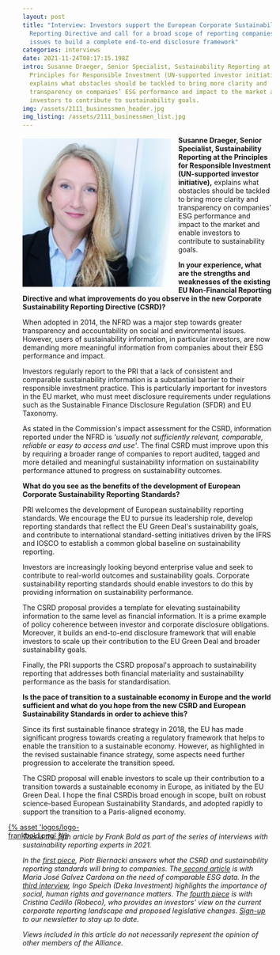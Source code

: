 ```yaml
---
layout: post
title: "Interview: Investors support the European Corporate Sustainability
  Reporting Directive and call for a broad scope of reporting companies and
  issues to build a complete end-to-end disclosure framework"
categories: interviews
date: 2021-11-24T08:17:15.198Z
intro: Susanne Draeger, Senior Specialist, Sustainability Reporting at the
  Principles for Responsible Investment (UN-supported investor initiative),
  explains what obstacles should be tackled to bring more clarity and
  transparency on companies’ ESG performance and impact to the market and enable
  investors to contribute to sustainability goals.
img: /assets/2111_businessmen_header.jpg
img_listing: /assets/2111_businessmen_list.jpg
---
```

<img src="/assets/2111_draeger-susanne.png" style="float: left;width: 300px;height: 300px;padding-right: 15px; padding-bottom: 10px; margin-top: 5px;" alt="draeger-susanne" title="draeger-susanne" />

**Susanne Draeger, Senior Specialist, Sustainability Reporting at the Principles for Responsible Investment (UN-supported investor initiative),** explains what obstacles should be tackled to bring more clarity and transparency on companies’ ESG performance and impact to the market and enable investors to contribute to sustainability goals.

**In your experience, what are the strengths and weaknesses of the existing EU Non-Financial Reporting Directive and what improvements do you observe in the new Corporate Sustainability Reporting Directive (CSRD)?**

When adopted in 2014, the NFRD was a major step towards greater transparency and accountability on social and environmental issues. However, users of sustainability information, in particular investors, are now demanding more meaningful information from companies about their ESG performance and impact. 

Investors regularly report to the PRI that a lack of consistent and comparable sustainability information is a substantial barrier to their responsible investment practice. This is particularly important for investors in the EU market, who must meet disclosure requirements under regulations such as the Sustainable Finance Disclosure Regulation (SFDR) and EU Taxonomy.

As stated in the Commission's impact assessment for the CSRD, information reported under the NFRD is *'usually not sufficiently relevant, comparable, reliable or easy to access and use'*. The final CSRD must improve upon this by requiring a broader range of companies to report audited, tagged and more detailed and meaningful sustainability information on sustainability performance attuned to progress on sustainability outcomes. 

**What do you see as the benefits of the development of European Corporate Sustainability Reporting Standards?**

PRI welcomes the development of European sustainability reporting standards. We encourage the EU to pursue its leadership role, develop reporting standards that reflect the EU Green Deal's sustainability goals, and contribute to international standard-setting initiatives driven by the IFRS and IOSCO to establish a common global baseline on sustainability reporting. 

Investors are increasingly looking beyond enterprise value and seek to contribute to real-world outcomes and sustainability goals. Corporate sustainability reporting standards should enable investors to do this by providing information on sustainability performance. 

The CSRD proposal provides a template for elevating sustainability information to the same level as financial information. It is a prime example of policy coherence between investor and corporate disclosure obligations. Moreover, it builds an end-to-end disclosure framework that will enable investors to scale up their contribution to the EU Green Deal and broader sustainability goals. 

Finally, the PRI supports the CSRD proposal's approach to sustainability reporting that addresses both financial materiality and sustainability performance as the basis for standardisation. 

**Is the pace of transition to a sustainable economy in Europe and the world sufficient and what do you hope from the new CSRD and European Sustainability Standards in order to achieve this?**

Since its first sustainable finance strategy in 2018, the EU has made significant progress towards creating a regulatory framework that helps to enable the transition to a sustainable economy. However, as highlighted in the revised sustainable finance strategy, some aspects need further progression to accelerate the transition speed.

The CSRD proposal will enable investors to scale up their contribution to a transition towards a sustainable economy in Europe, as initiated by the EU Green Deal. I hope the final CSRDis broad enough in scope, built on robust science-based European Sustainability Standards, and adopted rapidly to support the transition to a Paris-aligned economy. 

<a href="https://en.frankbold.org/" style="
max-width: 200px;
display: block;
margin-left: -29px;
margin-bottom: -29px;">{% asset 'logos/logo-frankbold.png' %}</a>

*This is the fifth article by Frank Bold as part of the series of interviews with sustainability reporting experts in 2021.* 

*In the [first piece](bit.ly/3oxDX6G), Piotr Biernacki answers what the CSRD and sustainability reporting standards will bring to companies. The[ second article](https://www.allianceforcorporatetransparency.org/news/interview-sustainability-standards-are-needed-to-ensure-comparability-and-fair-competition-so-is-the-genuine-commitment-of-key-stakeholders-to-sustainability.html) is with Maria José Galvez Cardona on the need of comparable ESG data. In the [third interview](https://www.allianceforcorporatetransparency.org/news/interview-the-csrd-and-reporting-standards-are-challenging-but-these-efforts-are-necessary-to-increase-the-pace-of-transition.html), Ingo Speich (Deka Investment) highlights the importance of social, human rights and governance matters.*  *The [fourth piece](https://www.allianceforcorporatetransparency.org/news/interview-the-actions-being-pursued-under-the-eu-sustainable-finance-agenda-and-the-eu-green-deal-are-a-good-example-of-how-policies-can-promote-the-transition-to-a-sustainable-economy.html) is with Cristina Cedillo (Robeco), who provides an investors’ view on the current corporate reporting landscape and proposed legislative changes.* *[Sign-up](https://purposeofcorporation.us10.list-manage.com/subscribe?u=66bafd0ef0d33f5bf8fbe1e87&id=113ab4bd34) to our newsletter to stay up to date.*

*Views included in this article do not necessarily represent the opinion of other members of the Alliance.*